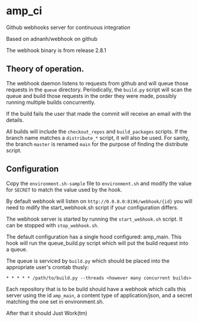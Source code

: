 # amp_ci
Github webhooks server for continuous integration

Based on adnanh/webhook on github

The webhook binary is from release 2.8.1

## Theory of operation.

The webhook daemon listens to requests from github and will queue those requests
in the `queue` directory.   Periodically, the `build.py` script will scan the
queue and build those requests in the order they were made, possibly running
multiple builds concurrently.

If the build fails the user that made the commit will receive an email with
the details.

All builds will include the `checkout_repos` and `build_packages` scripts. 
If the branch name matches a `distribute_*` script, it will also be used.
For sanity, the branch `master` is renamed `main` for the purpose of finding
the distribute script.


## Configuration
Copy the `environment.sh-sample` file to `environment.sh` and modify the
value for `SECRET` to match the value used by the hook.

By default webhook will listen on `http://0.0.0.0:8196/webhook/{id}`  you will
need to mdify the start_webhook.sh script if your configuration differs.

The webhook server is started by running the `start_webhook.sh` script.  It can
be stopped with `stop_webhook.sh`.  

The default configuration has a single hood configured:  amp_main.  This hook
will run the queue_build.py script which will put the build request into a queue.

The queue is serviced by `build.py` which should be placed into the appropriate
user's crontab thusly:
```
* * * * * /path/to/build.py --threads <however many concurrent builds>
```

Each repository that is to be build should have a webhook which calls this
server using the id `amp_main`, a content type of application/json, and a 
secret matching the one set in environment.sh.

After that it should Just Work(tm)
